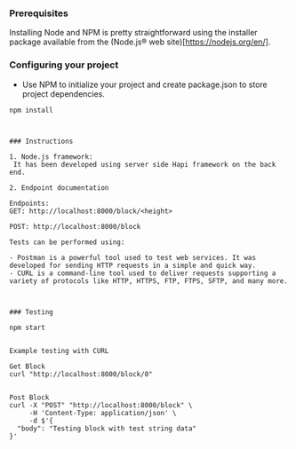 
### Prerequisites

Installing Node and NPM is pretty straightforward using the installer package available from the (Node.js® web site)[https://nodejs.org/en/].

### Configuring your project

- Use NPM to initialize your project and create package.json to store project dependencies.
```
npm install



### Instructions

1. Node.js framework:
 It has been developed using server side Hapi framework on the back end.

2. Endpoint documentation

Endpoints:
GET: http://localhost:8000/block/<height>

POST: http://localhost:8000/block

Tests can be performed using:

- Postman is a powerful tool used to test web services. It was developed for sending HTTP requests in a simple and quick way.
- CURL is a command-line tool used to deliver requests supporting a variety of protocols like HTTP, HTTPS, FTP, FTPS, SFTP, and many more.



### Testing

npm start


Example testing with CURL

Get Block
curl "http://localhost:8000/block/0"


Post Block
curl -X "POST" "http://localhost:8000/block" \
     -H 'Content-Type: application/json' \
     -d $'{
  "body": "Testing block with test string data"
}'

